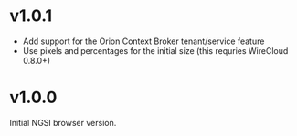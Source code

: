 v1.0.1
======

- Add support for the Orion Context Broker tenant/service feature
- Use pixels and percentages for the initial size (this requries WireCloud 0.8.0+)

v1.0.0
=====

Initial NGSI browser version.
